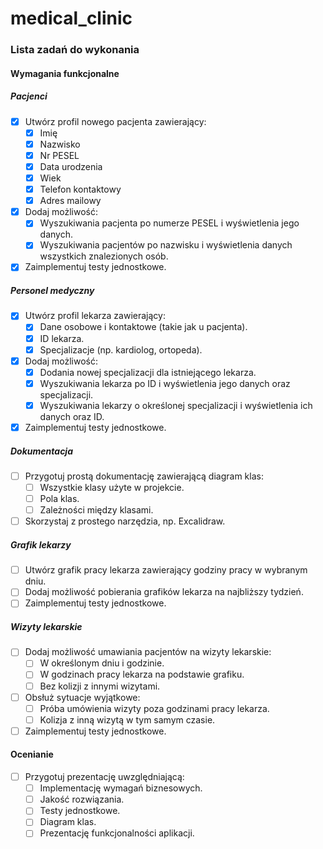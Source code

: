 # medical_clinic

### Lista zadań do wykonania

#### Wymagania funkcjonalne

##### Pacjenci
- [x] Utwórz profil nowego pacjenta zawierający:
    - [x] Imię
    - [x] Nazwisko
    - [x] Nr PESEL
    - [x] Data urodzenia
    - [x] Wiek
    - [x] Telefon kontaktowy
    - [x] Adres mailowy
- [x] Dodaj możliwość:
    - [x] Wyszukiwania pacjenta po numerze PESEL i wyświetlenia jego danych.
    - [x] Wyszukiwania pacjentów po nazwisku i wyświetlenia danych wszystkich znalezionych osób.
- [x] Zaimplementuj testy jednostkowe.

##### Personel medyczny
- [x] Utwórz profil lekarza zawierający:
    - [x] Dane osobowe i kontaktowe (takie jak u pacjenta).
    - [x] ID lekarza.
    - [x] Specjalizacje (np. kardiolog, ortopeda).
- [x] Dodaj możliwość:
    - [x] Dodania nowej specjalizacji dla istniejącego lekarza.
    - [x] Wyszukiwania lekarza po ID i wyświetlenia jego danych oraz specjalizacji.
    - [x] Wyszukiwania lekarzy o określonej specjalizacji i wyświetlenia ich danych oraz ID.
- [x] Zaimplementuj testy jednostkowe.

##### Dokumentacja
- [ ] Przygotuj prostą dokumentację zawierającą diagram klas:
    - [ ] Wszystkie klasy użyte w projekcie.
    - [ ] Pola klas.
    - [ ] Zależności między klasami.
- [ ] Skorzystaj z prostego narzędzia, np. Excalidraw.

##### Grafik lekarzy
- [ ] Utwórz grafik pracy lekarza zawierający godziny pracy w wybranym dniu.
- [ ] Dodaj możliwość pobierania grafików lekarza na najbliższy tydzień.
- [ ] Zaimplementuj testy jednostkowe.

##### Wizyty lekarskie
- [ ] Dodaj możliwość umawiania pacjentów na wizyty lekarskie:
    - [ ] W określonym dniu i godzinie.
    - [ ] W godzinach pracy lekarza na podstawie grafiku.
    - [ ] Bez kolizji z innymi wizytami.
- [ ] Obsłuż sytuacje wyjątkowe:
    - [ ] Próba umówienia wizyty poza godzinami pracy lekarza.
    - [ ] Kolizja z inną wizytą w tym samym czasie.
- [ ] Zaimplementuj testy jednostkowe.

#### Ocenianie
- [ ] Przygotuj prezentację uwzględniającą:
    - [ ] Implementację wymagań biznesowych.
    - [ ] Jakość rozwiązania.
    - [ ] Testy jednostkowe.
    - [ ] Diagram klas.
    - [ ] Prezentację funkcjonalności aplikacji.